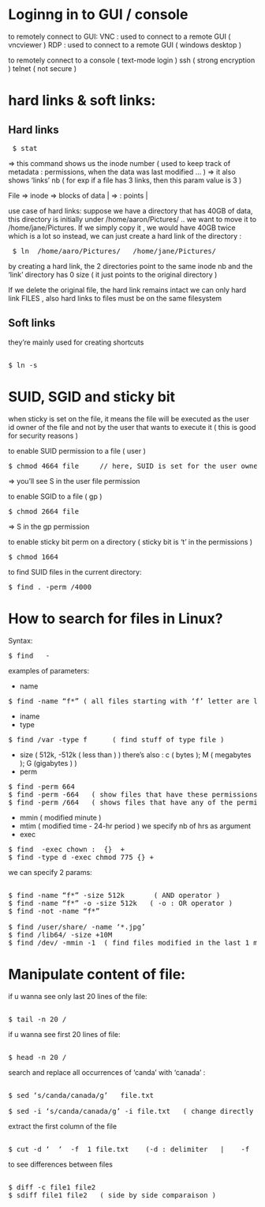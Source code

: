 # Loginng in to GUI / console 

to remotely connect to GUI:
VNC : used to connect to a remote GUI ( vncviewer ) 
RDP : used to connect to a remote GUI ( windows desktop ) 

to remotely connect to a console ( text-mode login  ) 
ssh ( strong encryption )
telnet ( not secure ) 

# hard links & soft links:

## Hard links 
<pre> $ stat <file> </pre> 
=> this command shows us the inode number ( used to keep track of metadata : permissions, when the data was last modified … )
=> it also shows ‘links’ nb ( for exp if a file has 3 links, then this param value is 3 ) 

File ⇒  inode  ⇒  blocks of data     | ⇒ : points  |   

use case of hard links:
suppose we have a directory that has 40GB of data, this directory is initially under /home/aaron/Pictures/ .. we want to move it to /home/jane/Pictures. 
If we simply copy it , we would have 40GB twice which is a lot 
so instead, we can just create a hard link of the directory :
<pre> $ ln  /home/aaro/Pictures/<filename>   /home/jane/Pictures/<filename> </pre>  
by creating a hard link, the 2 directories point to the same inode nb and the ‘link’ directory has 0 size ( it just points to the original directory ) 

If we delete the original file, the hard link remains intact 
we can only hard link FILES , also hard links to files must be on the same filesystem 

## Soft links 
they’re mainly used for creating shortcuts 
<pre> 
$ ln -s </pre>

# SUID, SGID and sticky bit 

when sticky is set on the file, it means the file will be executed as the user id owner of the file and not by the user that wants to execute it ( this is good for security reasons )

to enable SUID permission to a file ( user ) 
<pre>
$ chmod 4664 file     // here, SUID is set for the user owner 
</pre>
=> you’ll see S in the user file permission 

to enable SGID to a file ( gp  )
<pre>
$ chmod 2664 file 
</pre>
=> S in the gp permission 

to enable sticky bit perm on a directory  ( sticky bit is ‘t’ in the permissions ) 
<pre>
$ chmod 1664 
</pre>
to find SUID files in the current directory: 
<pre>
$ find . -perm /4000
</pre>
# How to search for files in Linux?

Syntax:
<pre>
$ find <path>  -<parameter>  <argument> 
</pre>
examples of parameters:
* name 
<pre>
$ find -name “f*” ( all files starting with ‘f’ letter are listed ) 
</pre>
* iname   
* type 
<pre>
$ find /var -type f      ( find stuff of type file )  
</pre>
* size   ( 512k, -512k ( less than ) ) 
 there’s also : c ( bytes ); M ( megabytes ); G (gigabytes ) ) 
* perm
<pre>
$ find -perm 664
$ find -perm -664   ( show files that have these permissions or more : 667 for exp )
$ find -perm /664   ( shows files that have any of the permissions, 600, 764 .. )  
</pre>
* mmin ( modified minute ) 
* mtim ( modified time - 24-hr period ) 
we specify nb of hrs as argument 
* exec 
<pre>
$ find <file> -exec chown <user-owner>:<gp-owner>  {}  +   
$ find -type d -exec chmod 775 {} + 
</pre>
we can specify 2 params:
<pre> 
$ find -name “f*” -size 512k       ( AND operator ) 
$ find -name “f*” -o -size 512k   ( -o : OR operator ) 
$ find -not -name “f*” 

$ find /user/share/ -name ‘*.jpg’ 
$ find /lib64/ -size +10M
$ find /dev/ -mmin -1  ( find files modified in the last 1 minute ) 
</pre>

# Manipulate content of file:

if u wanna see only last 20 lines of the file:
<pre> 
$ tail -n 20 /<path to file>
</pre>
if u wanna see first 20 lines of file:
<pre> 
$ head -n 20 /<path to file> 
</pre>
search and replace all occurrences of ‘canda’ with ‘canada’ :
<pre> 
$ sed ‘s/canda/canada/g’   file.txt 

$ sed -i ‘s/canda/canada/g’ -i file.txt   ( change directly in place - in the file - ) 
</pre>

extract the first column of the file 
<pre> 
$ cut -d ‘  ‘  -f  1 file.txt    (-d : delimiter   |    -f  : field   <column nb> ) 
</pre>
 to see differences between files 
<pre> 
$ diff -c file1 file2 
$ sdiff file1 file2   ( side by side comparaison ) 
</pre>




